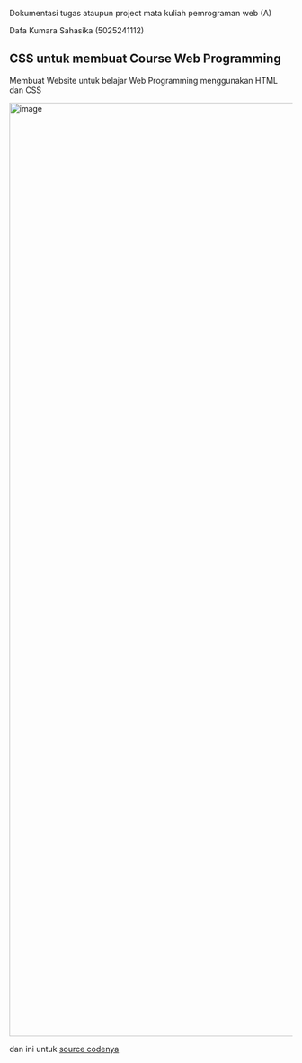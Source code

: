 Dokumentasi tugas ataupun project mata kuliah pemrograman web (A)

Dafa Kumara Sahasika (5025241112)

## CSS untuk membuat Course Web Programming

Membuat Website untuk belajar Web Programming menggunakan HTML dan CSS

<img width="2870" height="1658" alt="image" src="https://github.com/user-attachments/assets/8a252ee4-af8a-4cb5-a742-904faa52500c" />

dan ini untuk [source codenya](course.html)
